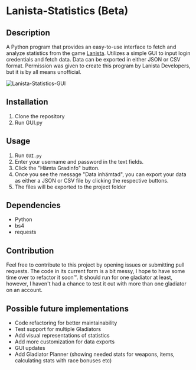 # Lanista-Statistics (Beta)

## Description

A Python program that provides an easy-to-use interface to fetch and analyze statistics from the game [Lanista](https://beta.lanista.se). Utilizes a simple GUI to input login credentials and fetch data. Data can be exported in either JSON or CSV format. Permission was given to create this program by Lanista Developers, but it is by all means unofficial. 

![Lanista-Statistics-GUI](https://cdn.discordapp.com/attachments/1068228784584654988/1157081561162850395/Lanista_Glad_Info_v02.png?ex=65174fad&is=6515fe2d&hm=b1b1b2e6b3d80d1f4304df8b08749c09a4b97f8faf0d9a6d90698b477bb1d8f4)

## Installation

1. Clone the repository
2. Run GUI.py

## Usage
1. Run `GUI.py`
2. Enter your username and password in the text fields.
3. Click the "Hämta Gradinfo" button.
4. Once you see the message "Data inhämtad", you can export your data as either a JSON or CSV file by clicking the respective buttons.
5. The files will be exported to the project folder

## Dependencies
- Python
- bs4
- requests
  

## Contribution

Feel free to contribute to this project by opening issues or submitting pull requests. 
The code in its current form is a bit messy, I hope to have some time over to refactor it soon™. 
It should run for one gladiator at least, however, I haven't had a chance to test it out with more than one gladiator on an account. 

## Possible future implementations

* Code refactoring for better maintainability
* Test support for multiple Gladiators
* Add visual representations of statistics
* Add more customization for data exports
* GUI updates
* Add Gladiator Planner (showing needed stats for weapons, items, calculating stats with race bonuses etc)


   

